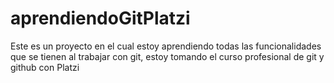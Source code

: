 # aprendiendoGitPlatzi
Este es un proyecto en el cual estoy aprendiendo todas las funcionalidades que se tienen al trabajar con git, estoy tomando el curso profesional de git y github con Platzi
